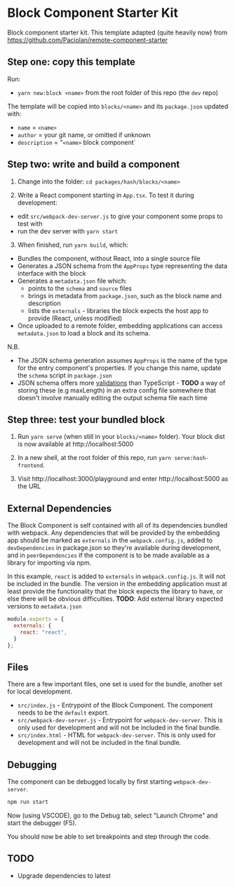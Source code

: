 

# Block Component Starter Kit

Block component starter kit. This template adapted (quite heavily now) from https://github.com/Paciolan/remote-component-starter

## Step one: copy this template

Run:
- `yarn new:block <name>` from the root folder of this repo (the `dev` repo)

The template will be copied into `blocks/<name>` and its `package.json` updated with:
- `name` = `<name>`
- `author` = your git name, or omitted if unknown
- `description` = "`<name>` block component`

## Step two: write and build a component

1. Change into the folder: `cd packages/hash/blocks/<name>`

2. Write a React component starting in `App.tsx`. To test it during development:
- edit `src/webpack-dev-server.js` to give your component some props to test with
- run the dev server with `yarn start`

3. When finished, run `yarn build`, which:
- Bundles the component, without React, into a single source file
- Generates a JSON schema from the `AppProps` type representing the data interface with the block
- Generates a `metadata.json` file which:
  - points to the `schema` and `source` files
  - brings in metadata from `package.json`, such as the block name and description
  - lists the `externals` - libraries the block expects the host app to provide (React, unless modified)
- Once uploaded to a remote folder, embedding applications can access `metadata.json` to load a block and its schema.

N.B.
- The JSON schema generation assumes `AppProps` is the name of the type for the entry component's properties. If you change this name, update the `schema` script in `package.json`
- JSON schema offers more [validations](https://json-schema.org/draft/2019-09/json-schema-validation.html) than TypeScript - **TODO** a way of storing these (e.g maxLength) in an extra config file somewhere that doesn't involve manually editing the output schema file each time

## Step three: test your bundled block

1. Run `yarn serve` (when still in your `blocks/<name>` folder). Your block dist is now available at http://localhost:5000

2. In a new shell, at the root folder of this repo, run `yarn serve:hash-frontend`.

3. Visit http://localhost:3000/playground and enter http://localhost:5000 as the URL

## External Dependencies

The Block Component is self contained with all of its dependencies bundled with webpack. Any dependencies that will be provided by the embedding app should be marked as `externals` in the `webpack.config.js`, added to `devDependencies` in package.json so they're available during development, and in `peerDependencies` if the component is to be made available as a library for importing via npm.

In this example, `react` is added to `externals` in `webpack.config.js`. It will not be included in the bundle. The version in the embedding application must at least provide the functionality that the block expects the library to have, or else there will be obvious difficulties. **TODO**: Add external library expected versions to `metadata.json`

```javascript
module.exports = {
  externals: {
    react: "react",
  }
};
```


## Files

There are a few important files, one set is used for the bundle, another set for local development.

- `src/index.js` - Entrypoint of the Block Component. The component needs to be the `default` export.
- `src/webpack-dev-server.js` - Entrypoint for `webpack-dev-server`. This is only used for development and will not be included in the final bundle.
- `src/index.html` - HTML for `webpack-dev-server`. This is only used for development and will not be included in the final bundle.

## Debugging

The component can be debugged locally by first starting `webpack-dev-server`.

```bash
npm run start
```

Now (using VSCODE), go to the Debug tab, select "Launch Chrome" and start the debugger (F5).

You should now be able to set breakpoints and step through the code.

## TODO

- Upgrade dependencies to latest